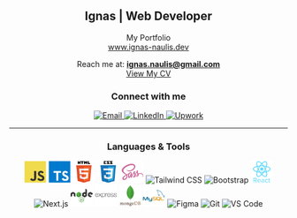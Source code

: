 <h2 align="center">Ignas | Web Developer</h2>

<p align="center">
  My Portfolio<br />
  <a href="https://www.ignas-naulis.dev/" target="_blank">www.ignas-naulis.dev</a>
</p>

<p align="center">
  Reach me at: <a href="mailto:ignas.naulis@gmail.com" target="_blank"><strong>ignas.naulis@gmail.com</strong></a><br />
  <a href="https://www.ignas-naulis.dev/cv/ignas_naulis_cv.pdf" target="_blank">View My CV</a>
</p>

<h3 align="center">Connect with me</h3>
<p align="center">
  <a href="mailto:ignas.naulis@gmail.com" target="_blank">
    <img src="https://cdn.worldvectorlogo.com/logos/official-gmail-icon-2020-.svg" alt="Email" width="40" height="40"/>
  </a>
  <a href="https://linkedin.com/in/ignas-naulis" target="_blank">
    <img src="https://raw.githubusercontent.com/rahuldkjain/github-profile-readme-generator/master/src/images/icons/Social/linked-in-alt.svg" alt="LinkedIn" width="40" height="40"/>
  </a>
  <a href="https://www.upwork.com/freelancers/~01c9ac47fb1c3e96d3" target="_blank">
    <img src="https://cdn.worldvectorlogo.com/logos/upwork-roundedsquare-1.svg" alt="Upwork" width="40" height="40"/>
  </a>
</p>

---

<h3 align="center">Languages & Tools</h3>
<p align="center">
  <!-- Languages -->
  <img src="https://raw.githubusercontent.com/devicons/devicon/master/icons/javascript/javascript-original.svg" alt="JavaScript" width="40" height="40"/>
  <img src="https://raw.githubusercontent.com/devicons/devicon/master/icons/typescript/typescript-original.svg" alt="TypeScript" width="40" height="40"/>
  <img src="https://raw.githubusercontent.com/devicons/devicon/master/icons/html5/html5-original-wordmark.svg" alt="HTML5" width="40" height="40"/>
  <img src="https://raw.githubusercontent.com/devicons/devicon/master/icons/css3/css3-original-wordmark.svg" alt="CSS3" width="40" height="40"/>
  <img src="https://raw.githubusercontent.com/devicons/devicon/master/icons/sass/sass-original.svg" alt="SASS" width="40" height="40"/>
  <img src="https://www.vectorlogo.zone/logos/tailwindcss/tailwindcss-icon.svg" alt="Tailwind CSS" width="40" height="40"/>
  <img src="https://cdn.worldvectorlogo.com/logos/bootstrap-5-1.svg" alt="Bootstrap" width="40" height="40"/>

  <!-- Frameworks -->
  <img src="https://raw.githubusercontent.com/devicons/devicon/master/icons/react/react-original-wordmark.svg" alt="React" width="40" height="40"/>
  <img src="https://cdn.worldvectorlogo.com/logos/nextjs-2.svg" alt="Next.js" width="40" height="40"/>
  <img src="https://raw.githubusercontent.com/devicons/devicon/master/icons/nodejs/nodejs-original-wordmark.svg" alt="Node.js" width="40" height="40"/>
  <img src="https://raw.githubusercontent.com/devicons/devicon/master/icons/express/express-original-wordmark.svg" alt="Express.js" width="40" height="40"/>

  <!-- Databases -->
  <img src="https://raw.githubusercontent.com/devicons/devicon/master/icons/mongodb/mongodb-original-wordmark.svg" alt="MongoDB" width="40" height="40"/>
  <img src="https://raw.githubusercontent.com/devicons/devicon/master/icons/mysql/mysql-original-wordmark.svg" alt="MySQL" width="40" height="40"/>

  <!-- Tools -->
  <img src="https://www.vectorlogo.zone/logos/figma/figma-icon.svg" alt="Figma" width="40" height="40"/>
  <img src="https://www.vectorlogo.zone/logos/git-scm/git-scm-icon.svg" alt="Git" width="40" height="40"/>
  <img src="https://cdn.worldvectorlogo.com/logos/visual-studio-code-1.svg" alt="VS Code" width="40" height="40"/>
</p>
